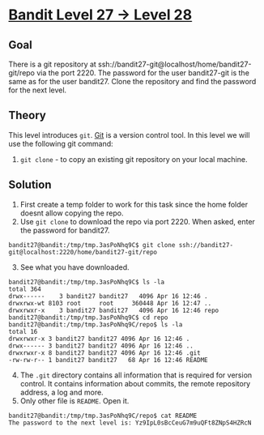 # [Bandit Level 27 → Level 28](https://overthewire.org/wargames/bandit/bandit28.html)

## Goal
There is a git repository at ssh://bandit27-git@localhost/home/bandit27-git/repo via the port 2220. The password for the user bandit27-git is the same as for the user bandit27.
Clone the repository and find the password for the next level.

## Theory
This level introduces `git`. [Git](https://git-scm.com/) is a version control tool. In this level we will use the following git command:
1. `git clone` - to copy an existing git repository on your local machine.

## Solution
1. First create a temp folder to work for this task since the home folder doesnt allow copying the repo.
2. Use `git clone` to download the repo via port 2220. When asked, enter the password for bandit27.
```
bandit27@bandit:/tmp/tmp.3asPoNhq9C$ git clone ssh://bandit27-git@localhost:2220/home/bandit27-git/repo
```
3. See what you have downloaded.
```
bandit27@bandit:/tmp/tmp.3asPoNhq9C$ ls -la
total 364
drwx------    3 bandit27 bandit27   4096 Apr 16 12:46 .
drwxrwx-wt 8103 root     root     360448 Apr 16 12:47 ..
drwxrwxr-x    3 bandit27 bandit27   4096 Apr 16 12:46 repo
bandit27@bandit:/tmp/tmp.3asPoNhq9C$ cd repo
bandit27@bandit:/tmp/tmp.3asPoNhq9C/repo$ ls -la
total 16
drwxrwxr-x 3 bandit27 bandit27 4096 Apr 16 12:46 .
drwx------ 3 bandit27 bandit27 4096 Apr 16 12:46 ..
drwxrwxr-x 8 bandit27 bandit27 4096 Apr 16 12:46 .git
-rw-rw-r-- 1 bandit27 bandit27   68 Apr 16 12:46 README
```
4. The `.git` directory contains all information that is required for version control. It contains information about commits, the remote repository address, a log and more.
5. Only other file is `README`. Open it. 
```
bandit27@bandit:/tmp/tmp.3asPoNhq9C/repo$ cat README
The password to the next level is: Yz9IpL0sBcCeuG7m9uQFt8ZNpS4HZRcN
```
